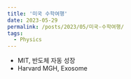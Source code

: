 ```yaml
---
title: '미국 수학여행'
date: 2023-05-29
permalink: /posts/2023/05/미국-수학여행/
tags:
  - Physics
---
```


- MIT, 반도체 자동 성장
- Harvard MGH, Exosome
